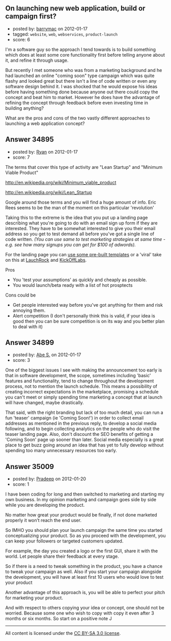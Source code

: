 ## On launching new web application, build or campaign first?

- posted by: [barrymac](https://stackexchange.com/users/-1/10226-barrymac) on 2012-01-17
- tagged: `website`, `web`, `webservices`, `product-launch`
- score: 6

I'm a software guy so the approach I tend towards is to build something which does at least some core functionality first before telling anyone about it, and refine it through usage.

But recently I met someone who was from a marketing background and he had launched an online "coming soon" type campaign which was quite flashy and looked great but there isn't a line of code written or even any software design behind it. I was shocked that he would expose his ideas before having something done because anyone out there could copy the concept and beat him to market. However he does have the advantage of refining the concept through feedback before even investing time in building anything? 

What are the pros and cons of the two vastly different approaches to launching a web application concept?


## Answer 34895

- posted by: [Ryan](https://stackexchange.com/users/-1/465-ryan) on 2012-01-17
- score: 7

<p>The terms that cover this type of activity are "Lean Startup" and "Minimum Viable Product"</p>

<p><a href="http://en.wikipedia.org/wiki/Minimum_viable_product">http://en.wikipedia.org/wiki/Minimum_viable_product</a></p>

<p><a href="http://en.wikipedia.org/wiki/Lean_Startup">http://en.wikipedia.org/wiki/Lean_Startup</a></p>

<p>Google around those terms and you will find a huge amount of info. Eric Rees seems to be the man of the moment on this particular 'revolution'</p>

<p>Taking this to the extreme is the idea that you put up a landing page describing what you're going to do with an email sign up form if they are interested. They have to be somewhat interested to give you their email address so you get to test demand all before you've got a single line of code written. <em>(You can use same to test marketing strategies at same time - e.g. see how many signups you can get for $100 of adwords).</em></p>

<p>For the landing page you can <a href="http://torgronsund.com/2010/09/16/7-wordpress-themes-for-launching-your-minimum-viable-product/">use some pre-built templates</a> or a 'viral' take on this at <a href="http://launchrock.com/features">LauchRock</a> and <a href="http://www.kickofflabs.com/">KickOffLabs</a>.</p>

<p>Pros</p>

<ul>
<li>You 'test your assumptions' as quickly and cheaply as possible.</li>
<li>You would launch/beta ready with a list of hot prosptects</li>
</ul>

<p>Cons could be</p>

<ul>
<li>Get people interested way before you've got anything for them and risk annoying them.</li>
<li>Alert competition (I don't personally think this is valid, if your idea is good then you can be sure competition is on its way and you better plan to deal with it)</li>
</ul>



## Answer 34899

- posted by: [Abe S.](https://stackexchange.com/users/-1/15559-abe-s) on 2012-01-17
- score: 3

One of the biggest issues I see with making the announcement too early is that in software development, the scope, sometimes including 'basic' features and functionality, tend to change throughout the development process, not to mention the launch schedule. This means a possibility of creating incorrect expectations in the marketplace, promising a schedule you can't meet or simply spending time marketing a concept that at launch will have changed, maybe drastically. 

That said, with the right branding but lack of too much detail, you can run a fun 'teaser' campaign (ie 'Coming Soon!') in order to collect email addresses as mentioned in the previous reply, to develop a social media following, and to begin collecting analytics on the people who do visit the teaser landing page. Also, don't discount the SEO benefits of getting a 'Coming Soon' page up sooner than later. Social media especially is a great place to get buzz going around an idea that has yet to fully develop without spending too many unnecessary resources too early. 


## Answer 35009

- posted by: [Pradeep](https://stackexchange.com/users/-1/15726-pradeep) on 2012-01-20
- score: 1

I have been coding for long and then switched to marketing and starting my own business. In my opinion marketing and campaign goes side by side while you are developing the product.

No matter how great your product would be finally, if not done marketed properly it won’t reach the end user.

So IMHO you should plan your launch campaign the same time you started conceptualizing your product. So as you proceed with the development, you can keep your followers or targeted customers updated.

For example, the day you created a logo or the first GUI, share it with the world. Let people share their feedback at every stage.

So if there is a need to tweak something in the product, you have a chance to tweak your campaign as well. Also if you start your campaign alongside the development, you will have at least first 10 users who would love to test your product

Another advantage of this approach is, you will be able to perfect your pitch for marketing your product. 

And with respect to others copying your idea or concept, one should not be worried. Because some one who wish to copy with copy it even after 3 months or six months. So start on a positive note J





---

All content is licensed under the [CC BY-SA 3.0 license](https://creativecommons.org/licenses/by-sa/3.0/).
